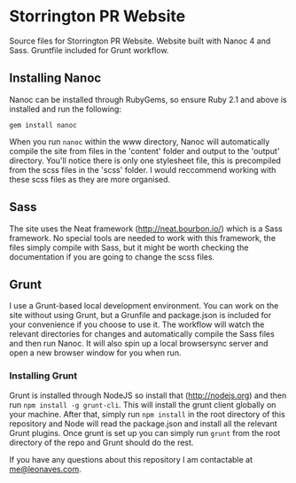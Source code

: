 # Storrington PR Website
Source files for Storrington PR Website. Website built with Nanoc 4 and Sass. Gruntfile included for Grunt workflow.

## Installing Nanoc
Nanoc can be installed through RubyGems, so ensure Ruby 2.1 and above is installed and run the following:

`gem install nanoc`

When you run `nanoc` within the www directory, Nanoc will automatically compile the site from files in the 'content' folder and output to the 'output' directory. You'll notice there is only one stylesheet file, this is precompiled from the scss files in the 'scss' folder. I would reccommend working with these scss files as they are more organised.

## Sass
The site uses the Neat framework (http://neat.bourbon.io/) which is a Sass framework. No special tools are needed to work with this framework, the files simply compile with Sass, but it might be worth checking the documentation if you are going to change the scss files.

## Grunt
I use a Grunt-based local development environment. You can work on the site without using Grunt, but a Grunfile and package.json is included for your convenience if you choose to use it. The workflow will watch the relevant directories for changes and automatically compile the Sass files and then run Nanoc. It will also spin up a local browsersync server and open a new browser window for you when run.

### Installing Grunt
Grunt is installed through NodeJS so install that (http://nodejs.org) and then run `npm install -g grunt-cli`. This will install the grunt client globally on your machine. After that, simply run `npm install` in the root directory of this repository and Node will read the package.json and install all the relevant Grunt plugins. Once grunt is set up you can simply run `grunt` from the root directory of the repo and Grunt should do the rest.

If you have any questions about this repository I am contactable at me@leonaves.com.
